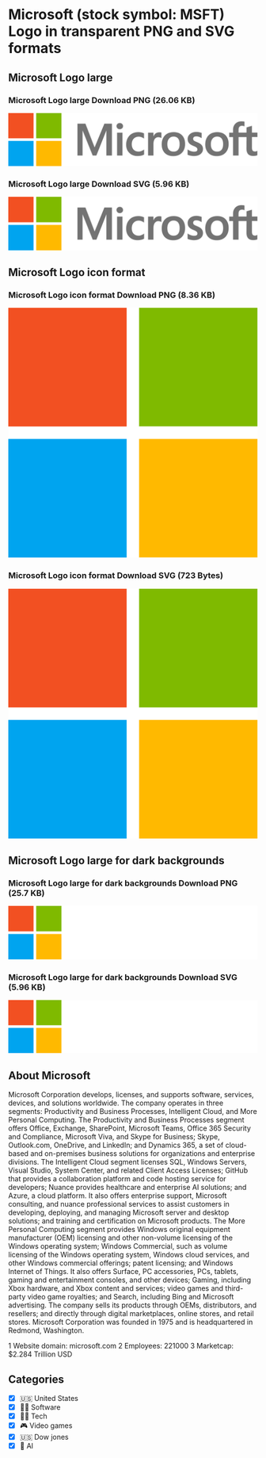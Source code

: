 # Microsoft (stock symbol: MSFT) Logo in transparent PNG and SVG formats

## Microsoft Logo large

### Microsoft Logo large Download PNG (26.06 KB)

![Microsoft Logo large Download PNG (26.06 KB)](/img/orig/MSFT_BIG-24b887c2.png)

### Microsoft Logo large Download SVG (5.96 KB)

![Microsoft Logo large Download SVG (5.96 KB)](/img/orig/MSFT_BIG-57962bc6.svg)

## Microsoft Logo icon format

### Microsoft Logo icon format Download PNG (8.36 KB)

![Microsoft Logo icon format Download PNG (8.36 KB)](/img/orig/MSFT-a203b22d.png)

### Microsoft Logo icon format Download SVG (723 Bytes)

![Microsoft Logo icon format Download SVG (723 Bytes)](/img/orig/MSFT-7d7cf874.svg)

## Microsoft Logo large for dark backgrounds

### Microsoft Logo large for dark backgrounds Download PNG (25.7 KB)

![Microsoft Logo large for dark backgrounds Download PNG (25.7 KB)](/img/orig/MSFT_BIG.D-6b1b87a4.png)

### Microsoft Logo large for dark backgrounds Download SVG (5.96 KB)

![Microsoft Logo large for dark backgrounds Download SVG (5.96 KB)](/img/orig/MSFT_BIG.D-443b6606.svg)

## About Microsoft

Microsoft Corporation develops, licenses, and supports software, services, devices, and solutions worldwide. The company operates in three segments: Productivity and Business Processes, Intelligent Cloud, and More Personal Computing. The Productivity and Business Processes segment offers Office, Exchange, SharePoint, Microsoft Teams, Office 365 Security and Compliance, Microsoft Viva, and Skype for Business; Skype, Outlook.com, OneDrive, and LinkedIn; and Dynamics 365, a set of cloud-based and on-premises business solutions for organizations and enterprise divisions. The Intelligent Cloud segment licenses SQL, Windows Servers, Visual Studio, System Center, and related Client Access Licenses; GitHub that provides a collaboration platform and code hosting service for developers; Nuance provides healthcare and enterprise AI solutions; and Azure, a cloud platform. It also offers enterprise support, Microsoft consulting, and nuance professional services to assist customers in developing, deploying, and managing Microsoft server and desktop solutions; and training and certification on Microsoft products. The More Personal Computing segment provides Windows original equipment manufacturer (OEM) licensing and other non-volume licensing of the Windows operating system; Windows Commercial, such as volume licensing of the Windows operating system, Windows cloud services, and other Windows commercial offerings; patent licensing; and Windows Internet of Things. It also offers Surface, PC accessories, PCs, tablets, gaming and entertainment consoles, and other devices; Gaming, including Xbox hardware, and Xbox content and services; video games and third-party video game royalties; and Search, including Bing and Microsoft advertising. The company sells its products through OEMs, distributors, and resellers; and directly through digital marketplaces, online stores, and retail stores. Microsoft Corporation was founded in 1975 and is headquartered in Redmond, Washington.

1 Website domain: microsoft.com
2 Employees: 221000
3 Marketcap: $2.284 Trillion USD


## Categories
- [x] 🇺🇸 United States
- [x] 👨‍💻 Software
- [x] 👩‍💻 Tech
- [x] 🎮 Video games
- [x] 🇺🇸 Dow jones
- [x] 🦾 AI
